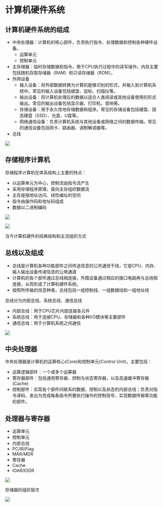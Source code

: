 # 计算机硬件系统

## 计算机硬件系统的组成

- 中央处理器：计算机的核心部件，负责执行指令、处理数据和控制各种硬件设备。
    - 运算单元
    - 控制单元
- 主存储器：临时存储数据和指令，用于CPU执行过程中的读写操作。内存主要包括随机存取存储器（RAM）和只读存储器（ROM）。
- 外网设备
    - 输入设备：将外部数据转换为计算机能够识别的形式，并输入到计算机系统中。常见的输入设备包括键盘、鼠标、扫描仪等。
    - 输出设备：将计算机处理后的数据以适合人类阅读或其他设备使用的形式输出。常见的输出设备包括显示器、打印机、音响等。
    - 存储设备：用于永久性地存储数据和程序。常见的存储设备包括硬盘、固态硬盘（SSD）、光盘、U盘等。
    - 网络通信设备：负责计算机系统与其他设备或网络之间的数据传输。常见的通信设备包括网卡、路由器、调制解调器等。
- 总线

![](https://img1.baidu.com/it/u=4113948733,2581133350&fm=253&fmt=auto&app=138&f=PNG?w=620&h=369)

## 存储程序计算机

存储程序计算机在体系结构上主要的特点：

- 以运算单元为中心，控制流由指令流产生
- 采用存储程序原理，面向主存组织数据流
- 主存是按地址访问、线性编址的空间
- 指令由操作码和地址码组成
- 数据以二进制编码

![](https://i2.wp.com/img-blog.csdnimg.cn/20200930182032839.png?x-oss-process=image/watermark,type_ZmFuZ3poZW5naGVpdGk,shadow_10,text_aHR0cHM6Ly9ibG9nLmNzZG4ubmV0L3FxXzQ1NTU2NTk5,size_16,color_FFFFFF,t_70#pic_center)


![](https://images2018.cnblogs.com/blog/1157942/201711/1157942-20171127205742112-821945536.png)

当今计算机硬件的经典结构和主流组织方式

## 总线以及组成

- 总线是计算机各种功能部件之间传送信息的公共通信干线，它是CPU、内存、输入输出设备传递信息的公用通道
- 计算机的各个部件通过总线相连接，外围设备通过相应的接口电路再与总线相连接，从而形成了计算机硬件系统。
- 按照所传输的信息种类，总线包括一组控制线、一组数据线和一组地址线

总线分为内部总线、系统总线、通信总线

- 内部总线：用于CPU芯片内部连接各元件
- 系统总线：用于连接CPU、存储器和各种I/O模块等主要部件
- 通信总线：用于计算机系统之间通信

![](https://img-blog.csdnimg.cn/29863f94479545fda94aecb70fe53013.png?x-oss-process=image/watermark,type_d3F5LXplbmhlaQ,shadow_50,text_Q1NETiBAc3lzdGVteWZm,size_20,color_FFFFFF,t_70,g_se,x_16)

## 中央处理器

中央处理器是计算机的运算核心(Core)和控制单元(Control Unit)，主要包括：

- 运算逻辑部件：一个或多个运算器
- 寄存器部件：包括通用寄存器、控制与状态寄存器，以及高速缓冲寄存器(Cache)
- 控制部件：实现各个部件间联系的数据、控制以及状态的内部总线；负责对指令译码、发出为完成每条指令所要执行操作的控制信号、实现数据传输等功能的部件。

## 处理器与寄存器

- 运算单元
- 控制单元
- 内部总线
- PC/IR/Flag
- MAR/MDR
- 寄存器
- Cache
- IOAR/IODR

![](https://img-blog.csdnimg.cn/29863f94479545fda94aecb70fe53013.png?x-oss-process=image/watermark,type_d3F5LXplbmhlaQ,shadow_50,text_Q1NETiBAc3lzdGVteWZm,size_20,color_FFFFFF,t_70,g_se,x_16)

存储器的组织层次

![](https://img-blog.csdnimg.cn/img_convert/c92f0b2a91ac0f66b9007f8918d950e9.png)